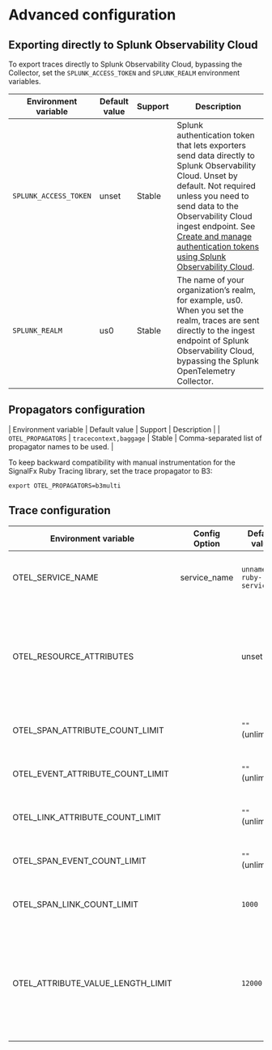 # Advanced configuration

## Exporting directly to Splunk Observability Cloud

To export traces directly to Splunk Observability Cloud, bypassing the Collector,
set the `SPLUNK_ACCESS_TOKEN` and `SPLUNK_REALM` environment variables.

| Environment variable                   | Default value | Support     | Description                                                                                                                                          |
| -------------------------------------- | ------------  | ----------- | ---                                                                                                                                                  |
| `SPLUNK_ACCESS_TOKEN`                  | unset         | Stable      | Splunk authentication token that lets exporters send data directly to Splunk Observability Cloud. Unset by default. Not required unless you need to send data to the Observability Cloud ingest endpoint. See [Create and manage authentication tokens using Splunk Observability Cloud](https://docs.splunk.com/Observability/admin/authentication-tokens/tokens.html#admin-tokens).                               |
| `SPLUNK_REALM`                         | us0           | Stable      | The name of your organization’s realm, for example, us0. When you set the realm, traces are sent directly to the ingest endpoint of Splunk Observability Cloud, bypassing the Splunk OpenTelemetry Collector. |

## Propagators configuration

| Environment variable | Default value        | Support | Description                                                                                        |
| `OTEL_PROPAGATORS`     | `tracecontext,baggage` | Stable  | Comma-separated list of propagator names to be used. |

To keep backward compatibility with manual instrumentation for the SignalFx Ruby Tracing library, set the trace propagator to B3:

```
export OTEL_PROPAGATORS=b3multi
```

## Trace configuration

| Environment variable      | Config Option         | Default value             | Notes                                                                                                                                                                                                         |
| ------------------------- | --------------------- | ------------------------- | ----------------------------------------------------------------------                                                                                                                                        |
| OTEL_SERVICE_NAME                 | service_name          | `unnamed-ruby-service`  | The service name of this Ruby application. |
| OTEL_RESOURCE_ATTRIBUTES          |                       | unset                     | Comma-separated list of resource attributes added to every reported span. <details><summary>Example</summary>`service.name=my-ruby-service,service.version=3.1,deployment.environment=production`</details> |
| OTEL_SPAN_ATTRIBUTE_COUNT_LIMIT   |                       | `""` (unlimited)          | Maximum number of attributes per span.  |
| OTEL_EVENT_ATTRIBUTE_COUNT_LIMIT  |                       | `""` (unlimited)          | Maximum number of attributes per event.  |
| OTEL_LINK_ATTRIBUTE_COUNT_LIMIT   |                       | `""` (unlimited)          | Maximum number of attributes per link.  |
| OTEL_SPAN_EVENT_COUNT_LIMIT       |                       | `""` (unlimited)          | Maximum number of events per span. |
| OTEL_SPAN_LINK_COUNT_LIMIT        |                       | `1000`                    | Maximum number of links per span. |
| OTEL_ATTRIBUTE_VALUE_LENGTH_LIMIT |                       | `12000`                   | Maximum length of strings for span attribute values. Values larger than the limit are truncated. |
